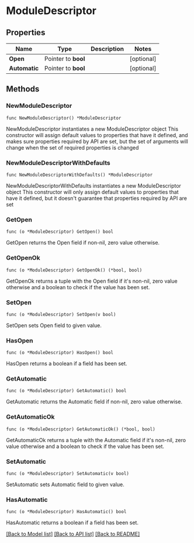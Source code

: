# ModuleDescriptor

## Properties

Name | Type | Description | Notes
------------ | ------------- | ------------- | -------------
**Open** | Pointer to **bool** |  | [optional] 
**Automatic** | Pointer to **bool** |  | [optional] 

## Methods

### NewModuleDescriptor

`func NewModuleDescriptor() *ModuleDescriptor`

NewModuleDescriptor instantiates a new ModuleDescriptor object
This constructor will assign default values to properties that have it defined,
and makes sure properties required by API are set, but the set of arguments
will change when the set of required properties is changed

### NewModuleDescriptorWithDefaults

`func NewModuleDescriptorWithDefaults() *ModuleDescriptor`

NewModuleDescriptorWithDefaults instantiates a new ModuleDescriptor object
This constructor will only assign default values to properties that have it defined,
but it doesn't guarantee that properties required by API are set

### GetOpen

`func (o *ModuleDescriptor) GetOpen() bool`

GetOpen returns the Open field if non-nil, zero value otherwise.

### GetOpenOk

`func (o *ModuleDescriptor) GetOpenOk() (*bool, bool)`

GetOpenOk returns a tuple with the Open field if it's non-nil, zero value otherwise
and a boolean to check if the value has been set.

### SetOpen

`func (o *ModuleDescriptor) SetOpen(v bool)`

SetOpen sets Open field to given value.

### HasOpen

`func (o *ModuleDescriptor) HasOpen() bool`

HasOpen returns a boolean if a field has been set.

### GetAutomatic

`func (o *ModuleDescriptor) GetAutomatic() bool`

GetAutomatic returns the Automatic field if non-nil, zero value otherwise.

### GetAutomaticOk

`func (o *ModuleDescriptor) GetAutomaticOk() (*bool, bool)`

GetAutomaticOk returns a tuple with the Automatic field if it's non-nil, zero value otherwise
and a boolean to check if the value has been set.

### SetAutomatic

`func (o *ModuleDescriptor) SetAutomatic(v bool)`

SetAutomatic sets Automatic field to given value.

### HasAutomatic

`func (o *ModuleDescriptor) HasAutomatic() bool`

HasAutomatic returns a boolean if a field has been set.


[[Back to Model list]](../README.md#documentation-for-models) [[Back to API list]](../README.md#documentation-for-api-endpoints) [[Back to README]](../README.md)


